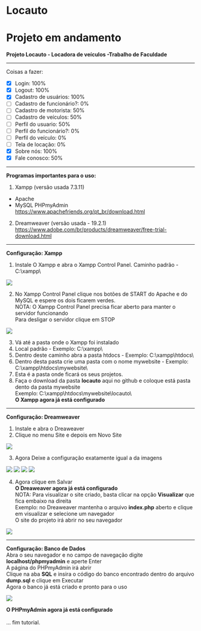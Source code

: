 # Locauto

# Projeto em andamento
**Projeto Locauto - Locadora de veículos -Trabalho de Faculdade**


--------------------------------------

Coisas a fazer:
- [x] Login: 100%
- [x] Logout: 100%
- [x] Cadastro de usuários: 100%
- [ ] Cadastro de funcionário?: 0%
- [ ] Cadastro de motorista: 50%
- [ ] Cadastro de veículos: 50%
- [ ] Perfil do usuario: 50%
- [ ] Perfil do funcionário?: 0%
- [ ] Perfil do veículo: 0%
- [ ] Tela de locação: 0%
- [x] Sobre nós: 100%
- [x] Fale conosco: 50%

--------------------------------------

**Programas importantes para o uso:**

1. Xampp (versão usada 7.3.11)<br>
  - Apache <br>
  - MySQL PHPmyAdmin <br>
https://www.apachefriends.org/pt_br/download.html

2. Dreamweaver (versão usada - 19.2.1) <br>
https://www.adobe.com/br/products/dreamweaver/free-trial-download.html

--------------------------------------

**Configuração: Xampp**
1. Instale O Xampp e abra o Xampp Control Panel. Caminho padrão - C:\xampp\

<img src="Locauto Tutorial Imagens/Xampp001.png" >

2. No Xampp Control Panel clique nos botões de START do Apache e do MySQL e espere os dois ficarem verdes.<br>
NOTA: O Xampp Control Panel precisa ficar aberto para manter o servidor funcionando <br>
Para desligar o servidor clique em STOP <br>

<img src="Locauto Tutorial Imagens/Xampp002.png" >

3. Vá até a pasta onde o Xampp foi instalado <br>
4. Local padrão - Exemplo: C:\xampp\ <br>
5. Dentro deste caminho abra a pasta htdocs - Exemplo: C:\xampp\htdocs\ <br>
6. Dentro desta pasta crie uma pasta com o nome mywebsite - Exemplo: C:\xampp\htdocs\mywebsite\ <br>
7. Esta é a pasta onde ficará os seus projetos. <br>
8. Faça o download da pasta **locauto** aqui no github e coloque está pasta dento da pasta mywebsite <br>
Exemplo: C:\xampp\htdocs\mywebsite\locauto\ <br>
**O Xampp agora já está configurado**

--------------------------------------

**Configuração: Dreamweaver**
1. Instale e abra o Dreaweaver
2. Clique no menu Site e depois em Novo Site

<img src="Locauto Tutorial Imagens/DW001.png" >

3. Agora Deixe a configuração exatamente igual a da imagens

<img src="Locauto Tutorial Imagens/DW002.png" >
<img src="Locauto Tutorial Imagens/DW003.png" >
<img src="Locauto Tutorial Imagens/DW004.png" >
<img src="Locauto Tutorial Imagens/DW005.png" >

4. Agora clique em Salvar <br>
**O Dreaweaver agora já está configurado** <br>
NOTA: Para visualizar o site criado, basta clicar na opção **Visualizar** que fica embaixo na direita <br>
Exemplo: no Dreaweaver mantenha o arquivo **index.php** aberto e clique em visualizar e selecione um navegador <br>
O site do projeto irá abrir no seu navegador

<img src="Locauto Tutorial Imagens/DW006.png" >

--------------------------------------

**Configuração: Banco de Dados** <br>
Abra o seu navegador e no campo de navegação digite **localhost/phpmyadmin** e aperte Enter <br>
A página do PHPmyAdmin irá abrir <br>
Clique na aba **SQL** e insira o código do banco encontrado dentro do arquivo **dump.sql** e clique em Executar <br>
Agora o banco já está criado e pronto para o uso <br>

<img src="Locauto Tutorial Imagens/SQL001.png" >

**O PHPmyAdmin agora já está configurado** <br><br>
... fim tutorial.
